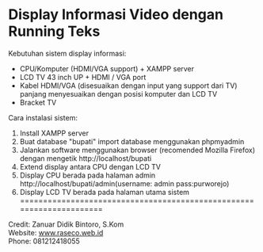 <h1>Display Informasi Video dengan Running Teks</h1>


Kebutuhan sistem display informasi:
- CPU/Komputer (HDMI/VGA support) + XAMPP server
- LCD TV 43 inch UP + HDMI / VGA port
- Kabel HDMI/VGA (disesuaikan dengan input yang support dari TV) panjang menyesuaikan dengan posisi komputer dan LCD TV
- Bracket TV


Cara instalasi sistem:
1. Install XAMPP server
2. Buat database "bupati" import database menggunakan phpmyadmin
3. Jalankan software menggunakan browser (recomended Mozilla Firefox) dengan mengetik http://localhost/bupati
4. Extend display antara CPU dengan LCD TV
5. Display CPU berada pada halaman admin http://localhost/bupati/admin(username: admin pass:purworejo)
6. Display LCD TV berada pada halaman utama sistem
=====================================================================

Credit: Zanuar Didik Bintoro, S.Kom<br>
Website: www.raseco.web.id<br>
Phone: 081212418055
